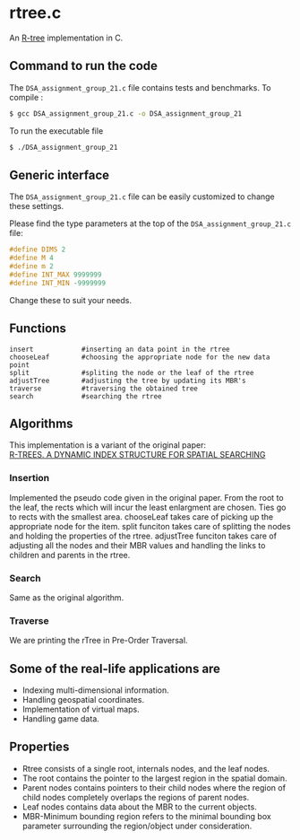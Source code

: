 # rtree.c

An [R-tree](https://www.cs.princeton.edu/courses/archive/fall08/cos597B/papers/rtrees.pdf) implementation in C. 


## Command to run the code

The `DSA_assignment_group_21.c` file contains tests and benchmarks.
To compile : 
```sh
$ gcc DSA_assignment_group_21.c -o DSA_assignment_group_21
```
To run the executable file
```sh
$ ./DSA_assignment_group_21
```

## Generic interface

The `DSA_assignment_group_21.c` file can be easily customized to change these settings.

Please find the type parameters at the top of the `DSA_assignment_group_21.c` file:

```c
#define DIMS 2
#define M 4
#define m 2
#define INT_MAX 9999999
#define INT_MIN -9999999
```
Change these to suit your needs.


## Functions

```
insert            #inserting an data point in the rtree
chooseLeaf        #choosing the appropriate node for the new data point
split             #spliting the node or the leaf of the rtree
adjustTree        #adjusting the tree by updating its MBR's
traverse          #traversing the obtained tree
search            #searching the rtree
```

## Algorithms

This implementation is a variant of the original paper:  
[R-TREES. A DYNAMIC INDEX STRUCTURE FOR SPATIAL SEARCHING](https://www.cs.princeton.edu/courses/archive/fall08/cos597B/papers/rtrees.pdf)

### Insertion

Implemented the pseudo code given in the original paper. From the root to the leaf, the rects which will incur the least enlargment are chosen. Ties go to rects with the smallest area. 
chooseLeaf takes care of picking up the appropriate node for the item. 
split funciton takes care of splitting the nodes and holding the properties of the rtree.
adjustTree funciton takes care of adjusting all the nodes and their MBR values and handling the links to children and parents in the rtree. 

### Search

Same as the original algorithm.

### Traverse 
We are printing the rTree in Pre-Order Traversal. 


## Some of the real-life applications are 

- Indexing multi-dimensional information.
- Handling geospatial coordinates.
- Implementation of virtual maps.
- Handling game data.

## Properties

- Rtree consists of a single root, internals nodes, and the leaf nodes.
- The root contains the pointer to the largest region in the spatial domain.
- Parent nodes contains pointers to their child nodes where the region of child nodes completely overlaps the regions of parent nodes.
- Leaf nodes contains data about the MBR to the current objects.
- MBR-Minimum bounding region refers to the minimal bounding box parameter surrounding the region/object under consideration.